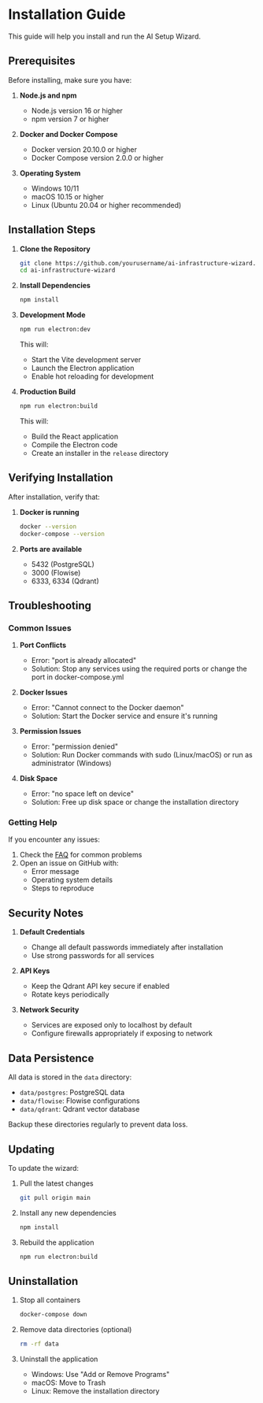 # Installation Guide

This guide will help you install and run the AI Setup Wizard.

## Prerequisites

Before installing, make sure you have:

1. **Node.js and npm**
   - Node.js version 16 or higher
   - npm version 7 or higher
   
2. **Docker and Docker Compose**
   - Docker version 20.10.0 or higher
   - Docker Compose version 2.0.0 or higher

3. **Operating System**
   - Windows 10/11
   - macOS 10.15 or higher
   - Linux (Ubuntu 20.04 or higher recommended)

## Installation Steps

1. **Clone the Repository**
   ```bash
   git clone https://github.com/yourusername/ai-infrastructure-wizard.git
   cd ai-infrastructure-wizard
   ```

2. **Install Dependencies**
   ```bash
   npm install
   ```

3. **Development Mode**
   ```bash
   npm run electron:dev
   ```
   This will:
   - Start the Vite development server
   - Launch the Electron application
   - Enable hot reloading for development

4. **Production Build**
   ```bash
   npm run electron:build
   ```
   This will:
   - Build the React application
   - Compile the Electron code
   - Create an installer in the `release` directory

## Verifying Installation

After installation, verify that:

1. **Docker is running**
   ```bash
   docker --version
   docker-compose --version
   ```

2. **Ports are available**
   - 5432 (PostgreSQL)
   - 3000 (Flowise)
   - 6333, 6334 (Qdrant)

## Troubleshooting

### Common Issues

1. **Port Conflicts**
   - Error: "port is already allocated"
   - Solution: Stop any services using the required ports or change the port in docker-compose.yml

2. **Docker Issues**
   - Error: "Cannot connect to the Docker daemon"
   - Solution: Start the Docker service and ensure it's running

3. **Permission Issues**
   - Error: "permission denied"
   - Solution: Run Docker commands with sudo (Linux/macOS) or run as administrator (Windows)

4. **Disk Space**
   - Error: "no space left on device"
   - Solution: Free up disk space or change the installation directory

### Getting Help

If you encounter any issues:

1. Check the [FAQ](FAQ.md) for common problems
2. Open an issue on GitHub with:
   - Error message
   - Operating system details
   - Steps to reproduce

## Security Notes

1. **Default Credentials**
   - Change all default passwords immediately after installation
   - Use strong passwords for all services

2. **API Keys**
   - Keep the Qdrant API key secure if enabled
   - Rotate keys periodically

3. **Network Security**
   - Services are exposed only to localhost by default
   - Configure firewalls appropriately if exposing to network

## Data Persistence

All data is stored in the `data` directory:
- `data/postgres`: PostgreSQL data
- `data/flowise`: Flowise configurations
- `data/qdrant`: Qdrant vector database

Backup these directories regularly to prevent data loss.

## Updating

To update the wizard:

1. Pull the latest changes
   ```bash
   git pull origin main
   ```

2. Install any new dependencies
   ```bash
   npm install
   ```

3. Rebuild the application
   ```bash
   npm run electron:build
   ```

## Uninstallation

1. Stop all containers
   ```bash
   docker-compose down
   ```

2. Remove data directories (optional)
   ```bash
   rm -rf data
   ```

3. Uninstall the application
   - Windows: Use "Add or Remove Programs"
   - macOS: Move to Trash
   - Linux: Remove the installation directory
